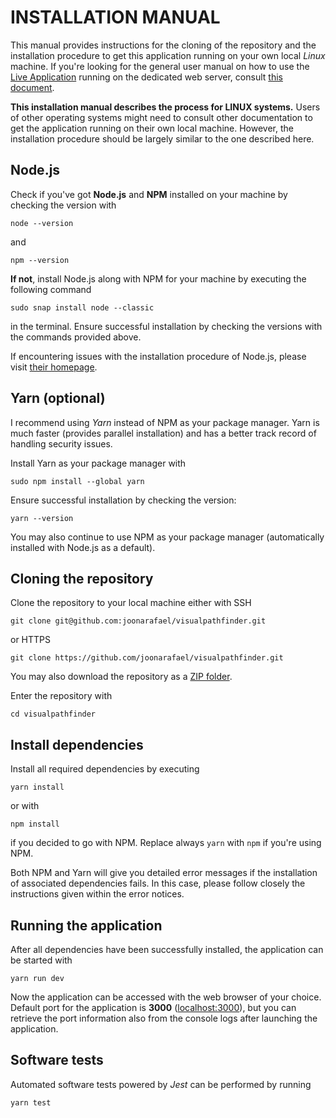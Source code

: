 # INSTALLATION MANUAL

This manual provides instructions for the cloning of the repository and the installation procedure to get this application running on your own local _Linux_ machine. If you're looking for the general user manual on how to use the [Live Application](https://visualpathfinder.vercel.app/ "https://visualpathfinder.vercel.app/") running on the dedicated web server, consult [this document](https://github.com/joonarafael/visualpathfinder/tree/main/documentation/user_manual.md "User Manual").

**This installation manual describes the process for LINUX systems.** Users of other operating systems might need to consult other documentation to get the application running on their own local machine. However, the installation procedure should be largely similar to the one described here.

## Node.js

Check if you've got **Node.js** and **NPM** installed on your machine by checking the version with

```
node --version
```

and

```
npm --version
```

**If not**, install Node.js along with NPM for your machine by executing the following command

```
sudo snap install node --classic
```

in the terminal. Ensure successful installation by checking the versions with the commands provided above.

If encountering issues with the installation procedure of Node.js, please visit [their homepage](https://nodejs.org/en "Node.js Homepage").

## Yarn (optional)

I recommend using _Yarn_ instead of NPM as your package manager. Yarn is much faster (provides parallel installation) and has a better track record of handling security issues.

Install Yarn as your package manager with

```
sudo npm install --global yarn
```

Ensure successful installation by checking the version:

```
yarn --version
```

You may also continue to use NPM as your package manager (automatically installed with Node.js as a default).

## Cloning the repository

Clone the repository to your local machine either with SSH

```
git clone git@github.com:joonarafael/visualpathfinder.git
```

or HTTPS

```
git clone https://github.com/joonarafael/visualpathfinder.git
```

You may also download the repository as a [ZIP folder](https://github.com/joonarafael/visualpathfinder/archive/refs/heads/main.zip "Download ZIP").

Enter the repository with

```
cd visualpathfinder
```

## Install dependencies

Install all required dependencies by executing

```
yarn install
```

or with

```
npm install
```

if you decided to go with NPM. Replace always `yarn` with `npm` if you're using NPM.

Both NPM and Yarn will give you detailed error messages if the installation of associated dependencies fails. In this case, please follow closely the instructions given within the error notices.

## Running the application

After all dependencies have been successfully installed, the application can be started with

```
yarn run dev
```

Now the application can be accessed with the web browser of your choice. Default port for the application is **3000** ([localhost:3000](localhost:3000 "Port 3000 on your localhost")), but you can retrieve the port information also from the console logs after launching the application.

## Software tests

Automated software tests powered by _Jest_ can be performed by running

```
yarn test
```
